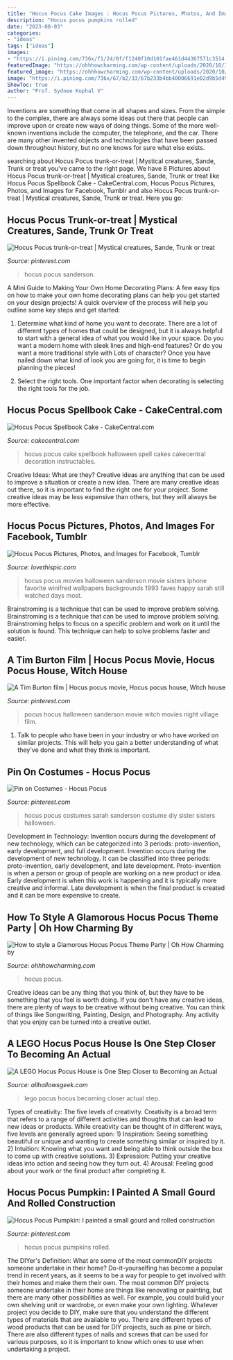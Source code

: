 ```yaml
---
title: "Hocus Pocus Cake Images : Hocus Pocus Pictures, Photos, And Images For Facebook, Tumblr"
description: "Hocus pocus pumpkins rolled"
date: "2023-08-03"
categories:
- "ideas"
tags: ["ideas"]
images:
- "https://i.pinimg.com/736x/f1/24/0f/f1240f10d101fae461d44367571c3514.jpg"
featuredImage: "https://ohhhowcharming.com/wp-content/uploads/2020/10/IMG_6185-scaled.jpg"
featured_image: "https://ohhhowcharming.com/wp-content/uploads/2020/10/IMG_6185-scaled.jpg"
image: "https://i.pinimg.com/736x/67/b2/33/67b233b4bb40006691e02d9b5d497dfc.jpg"
ShowToc: true
author: "Prof. Sydnee Kuphal V"
---
```



Inventions are something that come in all shapes and sizes. From the simple to the complex, there are always some ideas out there that people can improve upon or create new ways of doing things. Some of the more well-known inventions include the computer, the telephone, and the car. There are many other invented objects and technologies that have been passed down throughout history, but no one knows for sure what else exists.

	

		
searching about Hocus Pocus trunk-or-treat | Mystical creatures, Sande, Trunk or treat you've came to the right page. We have 8 Pictures about Hocus Pocus trunk-or-treat | Mystical creatures, Sande, Trunk or treat like Hocus Pocus Spellbook Cake - CakeCentral.com, Hocus Pocus Pictures, Photos, and Images for Facebook, Tumblr and also Hocus Pocus trunk-or-treat | Mystical creatures, Sande, Trunk or treat. Here you go:
		
    
## Hocus Pocus Trunk-or-treat | Mystical Creatures, Sande, Trunk Or Treat

<img loading=lazy src="https://i.pinimg.com/736x/75/15/13/7515134e3c40ed4e0001e3678f8693dc.jpg" onerror="this.onerror=null;this.src='https://tse1.mm.bing.net/th?id=OIP.yfRTMDJSlPnPUFe1zc1X2wHaJZ&amp;pid=15.1';" alt="Hocus Pocus trunk-or-treat | Mystical creatures, Sande, Trunk or treat">

_Source: pinterest.com_

>hocus pocus sanderson. 

	

A Mini Guide to Making Your Own Home Decorating Plans:
A few easy tips on how to make your own home decorating plans can help you get started on your design projects! A quick overview of the process will help you outline some key steps and get started:
1. Determine what kind of home you want to decorate. There are a lot of different types of homes that could be designed, but it is always helpful to start with a general idea of what you would like in your space. Do you want a modern home with sleek lines and high-end features? Or do you want a more traditional style with Lots of character? Once you have nailed down what kind of look you are going for, it is time to begin planning the pieces!

2. Select the right tools. One important factor when decorating is selecting the right tools for the job.

    
## Hocus Pocus Spellbook Cake - CakeCentral.com

<img loading=lazy src="http://cdn001.cakecentral.com/gallery/2016/03/900_hocus-pocus-spellbook-cake-872373Dbsz6.jpg" onerror="this.onerror=null;this.src='https://tse4.mm.bing.net/th?id=OIP.dEXg3VNLpkzfj__5qZuJywHaGR&amp;pid=15.1';" alt="Hocus Pocus Spellbook Cake - CakeCentral.com">

_Source: cakecentral.com_

>hocus pocus cake spellbook halloween spell cakes cakecentral decoration instructables. 

	

Creative Ideas: What are they?
Creative ideas are anything that can be used to improve a situation or create a new idea. There are many creative ideas out there, so it is important to find the right one for your project. Some creative ideas may be less expensive than others, but they will always be more effective.

    
## Hocus Pocus Pictures, Photos, And Images For Facebook, Tumblr

<img loading=lazy src="http://www.lovethispic.com/uploaded_images/124836-Hocus-Pocus.jpg" onerror="this.onerror=null;this.src='https://tse2.mm.bing.net/th?id=OIP.kVpMlGIsyZRZaKCJB-MvnwHaLH&amp;pid=15.1';" alt="Hocus Pocus Pictures, Photos, and Images for Facebook, Tumblr">

_Source: lovethispic.com_

>hocus pocus movies halloween sanderson movie sisters iphone favorite winifred wallpapers backgrounds 1993 faves happy sarah still watched days most. 

	

Brainstroming is a technique that can be used to improve problem solving.
Brainstroming is a technique that can be used to improve problem solving. Brainstroming helps to focus on a specific problem and work on it until the solution is found. This technique can help to solve problems faster and easier.

    
## A Tim Burton Film | Hocus Pocus Movie, Hocus Pocus House, Witch House

<img loading=lazy src="https://i.pinimg.com/736x/87/fa/52/87fa525f17798ef8a150343cba0c7321--hocus-pocus--fall-halloween.jpg" onerror="this.onerror=null;this.src='https://tse1.mm.bing.net/th?id=OIP.inV4RUFcld1lE4q22NBvRwHaEA&amp;pid=15.1';" alt="A Tim Burton film | Hocus pocus movie, Hocus pocus house, Witch house">

_Source: pinterest.com_

>pocus hocus halloween sanderson movie witch movies night village film. 

	

1. Talk to people who have been in your industry or who have worked on similar projects. This will help you gain a better understanding of what they've done and what they think is important.

    
## Pin On Costumes - Hocus Pocus

<img loading=lazy src="https://i.pinimg.com/736x/f1/24/0f/f1240f10d101fae461d44367571c3514.jpg" onerror="this.onerror=null;this.src='https://tse1.mm.bing.net/th?id=OIP.LQYpsAacQ2QglG5ZefrL0AHaJ3&amp;pid=15.1';" alt="Pin on Costumes - Hocus Pocus">

_Source: pinterest.com_

>hocus pocus costumes sarah sanderson costume diy sister sisters halloween. 

	

Development in Technology: Invention occurs during the development of new technology, which can be categorized into 3 periods: proto-invention, early development, and full development.
Invention occurs during the development of new technology. It can be classified into three periods: proto-invention, early development, and late development. Proto-invention is when a person or group of people are working on a new product or idea. Early development is when this work is happening and it is typically more creative and informal. Late development is when the final product is created and it can be more expensive to create.

    
## How To Style A Glamorous Hocus Pocus Theme Party | Oh How Charming By

<img loading=lazy src="https://ohhhowcharming.com/wp-content/uploads/2020/10/IMG_6185-scaled.jpg" onerror="this.onerror=null;this.src='https://tse4.mm.bing.net/th?id=OIP.mzIQUx0d2RqX0X0oVOMPTgHaJ4&amp;pid=15.1';" alt="How to style a Glamorous Hocus Pocus Theme Party | Oh How Charming by">

_Source: ohhhowcharming.com_

>hocus pocus. 

	

Creative ideas can be any thing that you think of, but they have to be something that you feel is worth doing. If you don't have any creative ideas, there are plenty of ways to be creative without being creative. You can think of things like Songwriting, Painting, Design, and Photography. Any activity that you enjoy can be turned into a creative outlet.

    
## A LEGO Hocus Pocus House Is One Step Closer To Becoming An Actual

<img loading=lazy src="https://ideascdn.lego.com/media/generate/lego_ci/662b8c53-a215-4e90-bb31-0f1ce2371b5a/resize:1600:900" onerror="this.onerror=null;this.src='https://tse1.mm.bing.net/th?id=OIP.eY5aEBTkF-lTboBLVK1lMgHaEh&amp;pid=15.1';" alt="A LEGO Hocus Pocus House is One Step Closer to Becoming an Actual">

_Source: allhallowsgeek.com_

>lego pocus hocus becoming closer actual step. 

	

Types of creativity: The five levels of creativity.
Creativity is a broad term that refers to a range of different activities and thoughts that can lead to new ideas or products. While creativity can be thought of in different ways, five levels are generally agreed upon: 1) Inspiration: Seeing something beautiful or unique and wanting to create something similar or inspired by it. 
2) Intuition: Knowing what you want and being able to think outside the box to come up with creative solutions. 
3) Expression: Putting your creative ideas into action and seeing how they turn out. 
4) Arousal: Feeling good about your work or the final product after completing it.

    
## Hocus Pocus Pumpkin: I Painted A Small Gourd And Rolled Construction

<img loading=lazy src="https://i.pinimg.com/736x/67/b2/33/67b233b4bb40006691e02d9b5d497dfc.jpg" onerror="this.onerror=null;this.src='https://tse3.mm.bing.net/th?id=OIP.X1M44RaNPJlsCRyJ0_l5QAHaJ3&amp;pid=15.1';" alt="Hocus Pocus Pumpkin: I painted a small gourd and rolled construction">

_Source: pinterest.com_

>hocus pocus pumpkins rolled. 

	

The DIYer's Definition: What are some of the most commonDIY projects someone undertake in their home?
Do-it-yourselfing has become a popular trend in recent years, as it seems to be a way for people to get involved with their homes and make them their own. The most common DIY projects someone undertake in their home are things like renovating or painting, but there are many other possibilities as well. For example, you could build your own shelving unit or wardrobe, or even make your own lighting.
Whatever project you decide to DIY, make sure that you understand the different types of materials that are available to you. There are different types of wood products that can be used for DIY projects, such as pine or birch. There are also different types of nails and screws that can be used for various purposes, so it is important to know which ones to use when undertaking a project.

